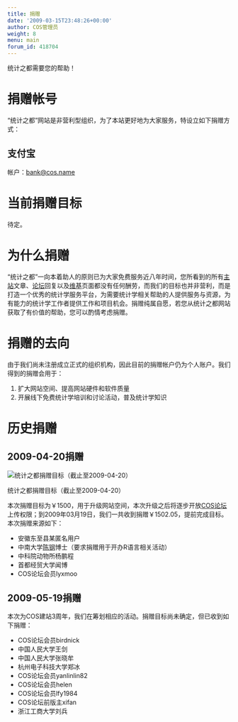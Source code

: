 ```yaml
---
title: 捐赠
date: '2009-03-15T23:48:26+00:00'
author: COS管理员
weight: 8
menu: main
forum_id: 418704
---
```



统计之都需要您的帮助！

# 捐赠帐号

“统计之都”网站是非营利型组织，为了本站更好地为大家服务，特设立如下捐赠方式：

## 支付宝

帐户：bank@cos.name

# 当前捐赠目标

待定。

# 为什么捐赠

“统计之都”一向本着助人的原则已为大家免费服务近八年时间，您所看到的所有[主站](https://cos.name)文章、[论坛](https://cos.name/bbs)回复以及[维基](https://cos.name/wiki)页面都没有任何酬劳，而我们的目标也并非营利，而是打造一个优秀的统计学服务平台，为需要统计学相关帮助的人提供服务与资源，为有能力的统计学工作者提供工作和项目机会。捐赠纯属自愿，若您从统计之都网站获取了有价值的帮助，您可以酌情考虑捐赠。

# 捐赠的去向

由于我们尚未注册成立正式的组织机构，因此目前的捐赠帐户仍为个人账户。我们得到的捐赠会用于：

1. 扩大网站空间、提高网站硬件和软件质量
1. 开展线下免费统计学培训和讨论活动，普及统计学知识

# 历史捐赠

## 2009-04-20捐赠

![统计之都捐赠目标（截止至2009-04-20）](https://uploads.cosx.org/2009/03/donate-2009-03-16.png "统计之都捐赠目标（截止至2009-04-20）")

统计之都捐赠目标（截止至2009-04-20）

本次捐赠目标为￥1500，用于升级网站空间，本次升级之后将逐步开放[COS论坛](https://cos.name/bbs)上传权限；到2009年03月19日，我们一共收到捐赠￥1502.05，提前完成目标。本次捐赠来源如下：

  * 安徽东至县某匿名用户
  * 中南大学[陈钢](http://www.gossipcoder.com/ "http://www.gossipcoder.com/")博士（要求捐赠用于开办R语言相关活动）
  * 中科院动物所杨鹏程
  * 首都经贸大学闻博
  * COS论坛会员lyxmoo

## 2009-05-19捐赠

本次为COS建站3周年，我们在筹划相应的活动。捐赠目标尚未确定，但已收到如下捐赠：

  * COS论坛会员birdnick
  * 中国人民大学王剑
  * 中国人民大学张晓牟
  * 杭州电子科技大学郑冰
  * COS论坛会员yanlinlin82
  * COS论坛会员helen
  * COS论坛会员lfy1984
  * COS论坛前版主xifan
  * 浙江工商大学刘兵
